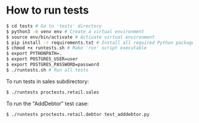 # How to run tests

```bash
$ cd tests # Go to 'tests' directory
$ python3 -m venv env # Create a virtual environment
$ source env/bin/activate # Activate virtual environment
$ pip install -r requirements.txt # Install all required Python packages
$ chmod +x runtests.sh # Make 'run' script executable
$ export PYTHONPATH=.
$ export POSTGRES_USER=user
$ export POSTGRES_PASSWORD=password
$ ./runtests.sh # Run all tests
```

To run tests in sales subdirectory:
```bash
$ ./runtests proctests.retail.sales
```

To run the "AddDebtor" test case:
```bash
$ ./runtests proctests.retail.debtor test_adddebtor.py
```
